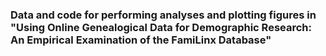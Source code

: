 ### Data and code for performing analyses and plotting figures in "Using Online Genealogical Data for Demographic Research: An Empirical Examination of the FamiLinx Database"

